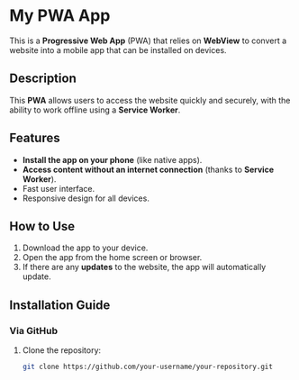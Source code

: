 # My PWA App

This is a **Progressive Web App** (PWA) that relies on **WebView** to convert a website into a mobile app that can be installed on devices.

## Description

This **PWA** allows users to access the website quickly and securely, with the ability to work offline using a **Service Worker**.

## Features

- **Install the app on your phone** (like native apps).
- **Access content without an internet connection** (thanks to **Service Worker**).
- Fast user interface.
- Responsive design for all devices.

## How to Use

1. Download the app to your device.
2. Open the app from the home screen or browser.
3. If there are any **updates** to the website, the app will automatically update.

## Installation Guide

### Via GitHub

1. Clone the repository:
   ```bash
   git clone https://github.com/your-username/your-repository.git